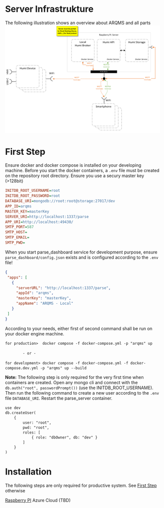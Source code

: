 # Server Infrastrukture
The following illustration shows an overview about ARQMS and all parts
![Overview](docs/server_overview.png "Server Overview")

# First Step
Ensure docker and docker compose is installed on your developing machine. 
Before you start the docker containers, a `.env` file must be created on the repository root directory. Ensure you use a secury master key (>128bit)
```ini
INITDB_ROOT_USERNAME=root
INITDB_ROOT_PASSWORD=root
DATABASE_URI=mongodb://root:root@storage:27017/dev
APP_ID=arqms
MASTER_KEY=masterKey
SERVER_URI=http://localhost:1337/parse
APP_URI=http://localhost:49430/
SMTP_PORT=587
SMTP_HOST=
SMTP_EMAIL=
SMTP_PWD=
```

When you start parse_dashboard service for development purpose, ensure `parse_dashboard/config.json` exists and is configured
according to the `.env` file!
```json
{
 "apps": [
   {
     "serverURL": "http://localhost:1337/parse",
     "appId": "arqms",
     "masterKey": "masterKey",
     "appName": "ARQMS - Local"
   }
 ]
}
```

According to your needs, either first of second command shall be run on your docker engine machine.
```
for production>  docker compose -f docker-compose.yml -p "arqms" up

        - or -

for development> docker compose -f docker-compose.yml -f docker-compose.dev.yml -p "arqms" up --build
```

**Note:** The following step is only required for the very first time when containers are created.
Open any mongo cli and connect with the `db.auth("root", passwordPrompt())` (use the INITDB_ROOT_USERNAME). Then run the following command to create a new user according to the `.env` file `DATABASE_URI`. Restart the parse_server container.
```
use dev
db.createUser(
    {
        user: "root",
        pwd: "root",
        roles: [
            { role: "dbOwner", db: "dev" }
        ]
    }
)
```



# Installation
The following steps are only required for productive system. See [First Step](#first-step) otherwise

[Raspberry PI](./docs/installation-rpi.md)
Azure Cloud (TBD)
